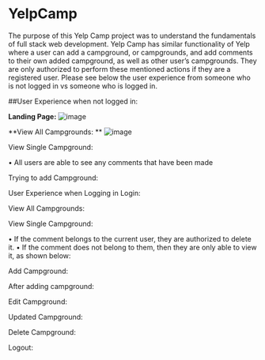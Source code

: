 # YelpCamp 

The purpose of this Yelp Camp project was to understand the fundamentals of full stack web development. Yelp Camp has similar functionality of Yelp where 
a user can add a campground, or campgrounds, and add comments to their own added campground, as well as other user’s campgrounds. They are only authorized 
to perform these mentioned actions if they are a registered user. Please see below the user experience from someone who is not logged in vs someone who is logged in. 


##User Experience when not logged in: 

**Landing Page:**
 ![image](https://user-images.githubusercontent.com/17749621/114780312-d4e04c00-9d3c-11eb-8273-06115fae45d3.png)


**View All Campgrounds: **
 ![image](https://user-images.githubusercontent.com/17749621/114780685-5801a200-9d3d-11eb-83f0-1400ec020863.png)


View Single Campground:
 
•	All users are able to see any comments that have been made 

Trying to add Campground:
 


User Experience when Logging in
Login: 
 

View All Campgrounds: 
 

View Single Campground: 
 

•	If the comment belongs to the current user, they are authorized to delete it. 
•	If the comment does not belong to them, then they are only able to view it, as shown below:

 



Add Campground: 
 

After adding campground: 
 






Edit Campground: 
 

Updated Campground: 
 






Delete Campground: 
 

Logout:
  

